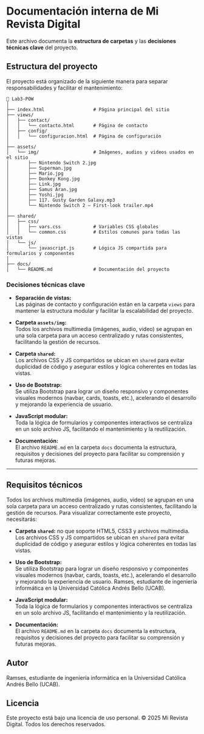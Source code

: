 # Documentación interna de Mi Revista Digital

Este archivo documenta la **estructura de carpetas** y las **decisiones técnicas clave** del proyecto.

## Estructura del proyecto

El proyecto está organizado de la siguiente manera para separar responsabilidades y facilitar el mantenimiento:

```
📁 Lab3-POW
│
├── index.html                  # Página principal del sitio
├── views/
│   ├── contact/
│   │   └── contacto.html       # Página de contacto
│   ├── config/
│   │   └── configuracion.html  # Página de configuración
│
├── assets/
│   └── img/                    # Imágenes, audios y videos usados en el sitio
│       ├── Nintendo Switch 2.jpg
│       ├── Superman.jpg
│       ├── Mario.jpg
│       ├── Donkey Kong.jpg
│       ├── Link.jpg
│       ├── Samus Aran.jpg
│       ├── Yoshi.jpg
│       ├── 117. Gusty Garden Galaxy.mp3
│       └── Nintendo Switch 2 – First-look trailer.mp4
│
├── shared/
│   ├── css/
│   │   ├── vars.css            # Variables CSS globales
│   │   └── common.css          # Estilos comunes para todas las vistas
│   └── js/
│       └── javascript.js       # Lógica JS compartida para formularios y componentes
│
├── docs/
│   └── README.md               # Documentación del proyecto
```

### Decisiones técnicas clave

- **Separación de vistas:**  
  Las páginas de contacto y configuración están en la carpeta `views` para mantener la estructura modular y facilitar la escalabilidad del proyecto.

- **Carpeta `assets/img`:**  
  Todos los archivos multimedia (imágenes, audio, video) se agrupan en una sola carpeta para un acceso centralizado y rutas consistentes, facilitando la gestión de recursos.

- **Carpeta `shared`:**  
  Los archivos CSS y JS compartidos se ubican en `shared` para evitar duplicidad de código y asegurar estilos y lógica coherentes en todas las vistas.

- **Uso de Bootstrap:**  
  Se utiliza Bootstrap para lograr un diseño responsivo y componentes visuales modernos (navbar, cards, toasts, etc.), acelerando el desarrollo y mejorando la experiencia de usuario.

- **JavaScript modular:**  
  Toda la lógica de formularios y componentes interactivos se centraliza en un solo archivo JS, facilitando el mantenimiento y la reutilización.

- **Documentación:**  
  El archivo `README.md` en la carpeta `docs` documenta la estructura, requisitos y decisiones del proyecto para facilitar su comprensión y futuras mejoras.

---

## Requisitos técnicos
  Todos los archivos multimedia (imágenes, audio, video) se agrupan en una sola carpeta para un acceso centralizado y rutas consistentes, facilitando la gestión de recursos.
Para visualizar correctamente este proyecto, necesitarás:
- **Carpeta `shared`:**  no que soporte HTML5, CSS3 y archivos multimedia.
  Los archivos CSS y JS compartidos se ubican en `shared` para evitar duplicidad de código y asegurar estilos y lógica coherentes en todas las vistas.

- **Uso de Bootstrap:**  
  Se utiliza Bootstrap para lograr un diseño responsivo y componentes visuales modernos (navbar, cards, toasts, etc.), acelerando el desarrollo y mejorando la experiencia de usuario.
Ramses, estudiante de ingeniería informática en la Universidad Católica Andrés Bello (UCAB).
- **JavaScript modular:**  
  Toda la lógica de formularios y componentes interactivos se centraliza en un solo archivo JS, facilitando el mantenimiento y la reutilización.

- **Documentación:**  
  El archivo `README.md` en la carpeta `docs` documenta la estructura, requisitos y decisiones del proyecto para facilitar su comprensión y futuras mejoras.

## Autor 
  Ramses, estudiante de ingeniería informática en la Universidad Católica Andrés Bello (UCAB).

## Licencia
  Este proyecto está bajo una licencia de uso personal. © 2025 Mi Revista Digital. Todos los derechos reservados.